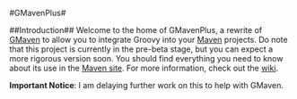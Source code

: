 #GMavenPlus#

##Introduction##
Welcome to the home of GMavenPlus, a rewrite of [GMaven](http://docs.codehaus.org/display/GMAVEN/Home) to allow you to integrate Groovy into your [Maven](http://maven.apache.org/) projects.
Do note that this project is currently in the pre-beta stage, but you can expect a more rigorous version soon.
You should find everything you need to know about its use in the [Maven site](http://keeganwitt.github.com/GMavenPlus/index.html).
For more information, check out the [wiki](http://github.com/keeganwitt/GMavenPlus/wiki).

<b>Important Notice</b>: I am delaying further work on this to help with GMaven.
